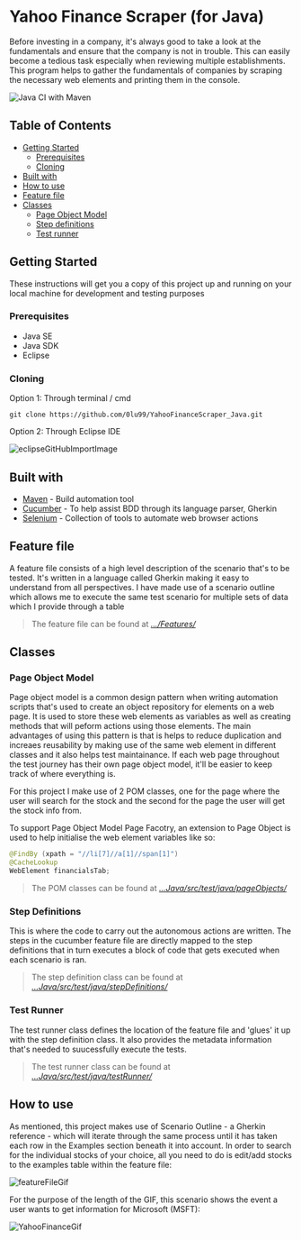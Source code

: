 # Yahoo Finance Scraper (for Java)

Before investing in a company, it's always good to take a look at the fundamentals and ensure that the company is not in trouble.
This can easily become a tedious task especially when reviewing multiple establishments. 
This program helps to gather the fundamentals of companies by scraping the necessary web elements and printing them in the console.

![Java CI with Maven](https://github.com/0lu99/YahooFinanceScraper_Java/workflows/Java%20CI%20with%20Maven/badge.svg?branch=master)


## Table of Contents
- [Getting Started](#Getting-Started)
    * [Prerequisites](#Prerequisites)
    * [Cloning](#Cloning)
- [Built with](#Built-with)
- [How to use](#How-to-use)
- [Feature file](#Feature-file)
- [Classes](#Classes)
   * [Page Object Model](#Page-Object-Model)
   * [Step definitions](#Step-Definitions)
   * [Test runner](#Test-Runner)


## Getting Started
These instructions will get you a copy of this project up and running on your local machine for development and testing purposes

### Prerequisites
- Java SE
- Java SDK
- Eclipse

### Cloning
Option 1: Through terminal / cmd
```
git clone https://github.com/0lu99/YahooFinanceScraper_Java.git
```

Option 2: Through Eclipse IDE

![eclipseGitHubImportImage](https://eclipsesource.com/wp-content/uploads/2012/12/12.png)

## Built with
- [Maven](https://maven.apache.org/) - Build automation tool
- [Cucumber](https://cucumber.io/docs/cucumber/) - To help assist BDD through its language parser, Gherkin
- [Selenium](https://www.selenium.dev/) - Collection of tools to automate web browser actions

## Feature file
A feature file consists of a high level description of the scenario that's to be tested. It's written in a language called Gherkin making it easy to understand from all perspectives. I have made use of a scenario outline which allows me to execute the same test scenario for multiple sets of data which I provide through a table
> The feature file can be found at [_.../Features/_](https://github.com/0lu99/YahooFinanceScraper_Java/tree/master/Features)

## Classes
### Page Object Model
Page object model is a common design pattern when writing automation scripts that's used to create an object repository for elements on a web page. It is used to store these web elements as variables as well as creating methods that will peform actions using those elements. The main advantages of using this pattern is that is helps to reduce duplication and increaes reusability by making use of the same web element in different classes and it also helps test maintainance. If each web page throughout the test journey has their own page object model, it'll be easier to keep track of where everything is.

For this project I make use of 2 POM classes, one for the page where the user will search for the stock and the second for the page the user will get the stock info from.

To support Page Object Model Page Facotry, an extension to Page Object is used to help initialise the web element variables like so:
```java
@FindBy (xpath = "//li[7]//a[1]//span[1]")
@CacheLookup
WebElement financialsTab;
```
> The POM classes can be found at [_...Java/src/test/java/pageObjects/_](https://github.com/0lu99/YahooFinanceScraper_Java/tree/master/src/test/java/pageObjects)

### Step Definitions
This is where the code to carry out the autonomous actions are written. The steps in the cucumber feature file are directly mapped to the step definitions that in turn executes a block of code that gets executed when each scenario is ran.
> The step definition class can be found at [_...Java/src/test/java/stepDefinitions/_](https://github.com/0lu99/YahooFinanceScraper_Java/tree/master/src/test/java/stepDefinitions)


### Test Runner
The test runner class defines the location of the feature file and 'glues' it up with the step definition class. It also provides the metadata information that's needed to suucessfully execute the tests.
> The test runner class can be found at [_...Java/src/test/java/testRunner/_](https://github.com/0lu99/YahooFinanceScraper_Java/tree/master/src/test/java/testRunner)


## How to use
As mentioned, this project makes use of Scenario Outline - a Gherkin reference - which will iterate through the same process until it has taken each row in the Examples section beneath it into account.
In order to search for the individual stocks of your choice, all you need to do is edit/add stocks to the examples table within the feature file:

![featureFileGif](http://g.recordit.co/e8IdTXAeho.gif)

For the purpose of the length of the GIF, this scenario shows the event a user wants to get information for Microsoft (MSFT):

![YahooFinanceGif](YahooFinanceGif.gif)
